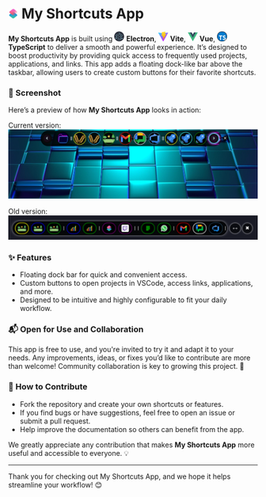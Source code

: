 # <img src="https://raw.githubusercontent.com/LucasJappert/my-shortcuts-dock/refs/heads/main/public/shortcuts.png" width="20" height="20"> My Shortcuts App

**My Shortcuts App** is built using <img src="https://raw.githubusercontent.com/LucasJappert/my-shortcuts-dock/68506a05f3b18a84beed7b0c18d5911b8d3015c9/src/assets/electron.svg" width="20" height="20"> **Electron**, <img src="https://raw.githubusercontent.com/LucasJappert/my-shortcuts-dock/f542734c91430e751ac2b568ec7982459e9ce2b1/src/assets/vite.svg" width="20" height="20"> **Vite**, <img src="https://raw.githubusercontent.com/LucasJappert/my-shortcuts-dock/68506a05f3b18a84beed7b0c18d5911b8d3015c9/src/assets/vue.svg" width="20" height="20"> **Vue**, <img src="https://github.com/LucasJappert/lucasjappert/blob/main/images/ts.png" width="20" height="20"> **TypeScript** to deliver a smooth and powerful experience. It’s designed to boost productivity by providing quick access to frequently used projects, applications, and links. This app adds a floating dock-like bar above the taskbar, allowing users to create custom buttons for their favorite shortcuts.

### 📸 Screenshot

Here’s a preview of how **My Shortcuts App** looks in action:

Current version:
![alt text](image.png)

Old version:
![My Shortcuts App](public/screenshot.png)

### ✨ Features

-   Floating dock bar for quick and convenient access.
-   Custom buttons to open projects in VSCode, access links, applications, and more.
-   Designed to be intuitive and highly configurable to fit your daily workflow.

### 📬 Open for Use and Collaboration

This app is free to use, and you're invited to try it and adapt it to your needs. Any improvements, ideas, or fixes you’d like to contribute are more than welcome! Community collaboration is key to growing this project. 💪

### 🤝 How to Contribute

-   Fork the repository and create your own shortcuts or features.
-   If you find bugs or have suggestions, feel free to open an issue or submit a pull request.
-   Help improve the documentation so others can benefit from the app.

We greatly appreciate any contribution that makes **My Shortcuts App** more useful and accessible to everyone. 💡

---

Thank you for checking out My Shortcuts App, and we hope it helps streamline your workflow! 😊
